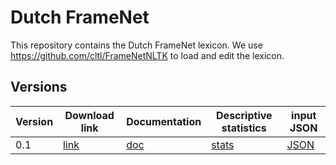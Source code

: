 # Dutch FrameNet

This repository contains the Dutch FrameNet lexicon.
We use https://github.com/cltl/FrameNetNLTK to load and edit the lexicon.

## Versions

| Version  | Download link  | Documentation  | Descriptive statistics  | input JSON |
|---|---|---|---|---|
|  0.1 | [link](https://github.com/cltl/DutchFrameNet/archive/v0.1.zip)  | [doc](https://github.com/cltl/DutchFrameNet/blob/master/doc/Iterations%201%20and%202.md)  | [stats](https://htmlpreview.github.io/?https://github.com/cltl/DutchFrameNet/blob/master/res/descriptive_statistics/iterations_1_2.html) | [JSON](https://github.com/cltl/DutchFrameNet/blob/master/res/json/iterations_1_2_v2.json) |
